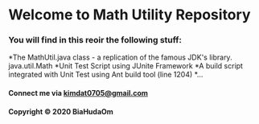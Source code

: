 # Welcome to Math Utility Repository

### You will find in this reoir the following stuff:

*The MathUtil.java class - a replication of the famous JDK's library. java.util.Math
*Unit Test Script using JUnite Framework
*A build script integrated with Unit Test using Ant build tool (line 1204)
*...

#### Connect me via kimdat0705@gmail.com

#### Copyright &#169; 2020 BiaHudaOm